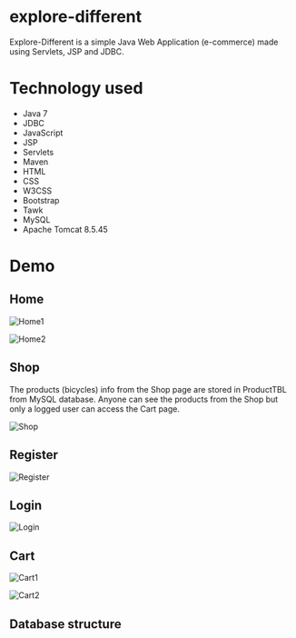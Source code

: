 # explore-different
Explore-Different is a simple Java Web Application (e-commerce) made using Servlets, JSP and JDBC.

# Technology used
* Java 7
* JDBC
* JavaScript
* JSP
* Servlets
* Maven
* HTML
* CSS
* W3CSS
* Bootstrap
* Tawk
* MySQL
* Apache Tomcat 8.5.45

# Demo
## Home
![Home1](https://i.ibb.co/NstGR7L/Home1.png)

![Home2](https://i.ibb.co/RytMv0J/Home2.png)

## Shop
The products (bicycles) info from the Shop page are stored in ProductTBL from MySQL database. Anyone can see the products from the Shop but only a logged user can access the Cart page.

![Shop](https://i.ibb.co/5Yhj1dR/Shop.png)

## Register
![Register](https://i.ibb.co/4jK9p3v/Register.png)

## Login
![Login](https://i.ibb.co/sJz2X9j/Login.png)

## Cart
![Cart1](https://i.ibb.co/hmgZdjP/Cart-Empty.png)

![Cart2](https://i.ibb.co/2kCphqs/Cart-Items.png)

## Database structure
